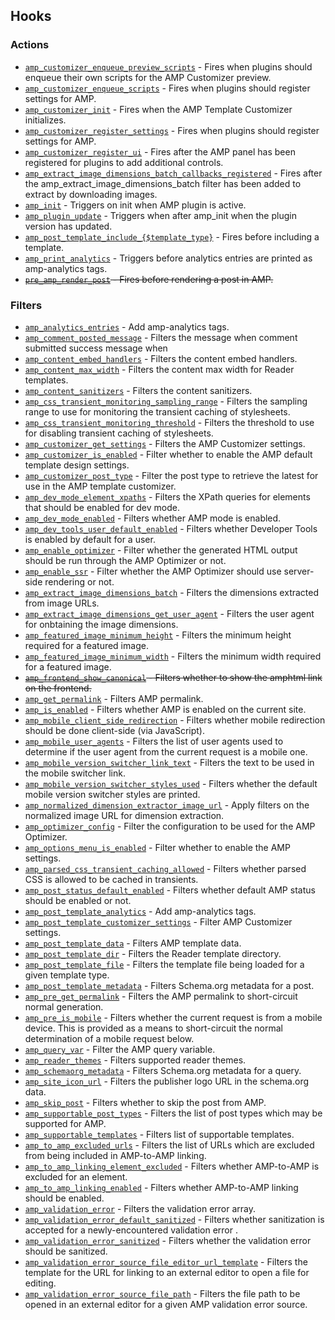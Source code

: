 ## Hooks

### Actions

* [`amp_customizer_enqueue_preview_scripts`](amp_customizer_enqueue_preview_scripts.md) - Fires when plugins should enqueue their own scripts for the AMP Customizer preview.
* [`amp_customizer_enqueue_scripts`](amp_customizer_enqueue_scripts.md) - Fires when plugins should register settings for AMP.
* [`amp_customizer_init`](amp_customizer_init.md) - Fires when the AMP Template Customizer initializes.
* [`amp_customizer_register_settings`](amp_customizer_register_settings.md) - Fires when plugins should register settings for AMP.
* [`amp_customizer_register_ui`](amp_customizer_register_ui.md) - Fires after the AMP panel has been registered for plugins to add additional controls.
* [`amp_extract_image_dimensions_batch_callbacks_registered`](amp_extract_image_dimensions_batch_callbacks_registered.md) - Fires after the amp_extract_image_dimensions_batch filter has been added to extract by downloading images.
* [`amp_init`](amp_init.md) - Triggers on init when AMP plugin is active.
* [`amp_plugin_update`](amp_plugin_update.md) - Triggers when after amp_init when the plugin version has updated.
* [`amp_post_template_include_{$template_type}`](amp_post_template_include_{$template_type}.md) - Fires before including a template.
* [`amp_print_analytics`](amp_print_analytics.md) - Triggers before analytics entries are printed as amp-analytics tags.
* ~~[`pre_amp_render_post`](pre_amp_render_post.md) - Fires before rendering a post in AMP.~~

### Filters

* [`amp_analytics_entries`](amp_analytics_entries.md) - Add amp-analytics tags.
* [`amp_comment_posted_message`](amp_comment_posted_message.md) - Filters the message when comment submitted success message when
* [`amp_content_embed_handlers`](amp_content_embed_handlers.md) - Filters the content embed handlers.
* [`amp_content_max_width`](amp_content_max_width.md) - Filters the content max width for Reader templates.
* [`amp_content_sanitizers`](amp_content_sanitizers.md) - Filters the content sanitizers.
* [`amp_css_transient_monitoring_sampling_range`](amp_css_transient_monitoring_sampling_range.md) - Filters the sampling range to use for monitoring the transient caching of stylesheets.
* [`amp_css_transient_monitoring_threshold`](amp_css_transient_monitoring_threshold.md) - Filters the threshold to use for disabling transient caching of stylesheets.
* [`amp_customizer_get_settings`](amp_customizer_get_settings.md) - Filters the AMP Customizer settings.
* [`amp_customizer_is_enabled`](amp_customizer_is_enabled.md) - Filter whether to enable the AMP default template design settings.
* [`amp_customizer_post_type`](amp_customizer_post_type.md) - Filter the post type to retrieve the latest for use in the AMP template customizer.
* [`amp_dev_mode_element_xpaths`](amp_dev_mode_element_xpaths.md) - Filters the XPath queries for elements that should be enabled for dev mode.
* [`amp_dev_mode_enabled`](amp_dev_mode_enabled.md) - Filters whether AMP mode is enabled.
* [`amp_dev_tools_user_default_enabled`](amp_dev_tools_user_default_enabled.md) - Filters whether Developer Tools is enabled by default for a user.
* [`amp_enable_optimizer`](amp_enable_optimizer.md) - Filter whether the generated HTML output should be run through the AMP Optimizer or not.
* [`amp_enable_ssr`](amp_enable_ssr.md) - Filter whether the AMP Optimizer should use server-side rendering or not.
* [`amp_extract_image_dimensions_batch`](amp_extract_image_dimensions_batch.md) - Filters the dimensions extracted from image URLs.
* [`amp_extract_image_dimensions_get_user_agent`](amp_extract_image_dimensions_get_user_agent.md) - Filters the user agent for onbtaining the image dimensions.
* [`amp_featured_image_minimum_height`](amp_featured_image_minimum_height.md) - Filters the minimum height required for a featured image.
* [`amp_featured_image_minimum_width`](amp_featured_image_minimum_width.md) - Filters the minimum width required for a featured image.
* ~~[`amp_frontend_show_canonical`](amp_frontend_show_canonical.md) - Filters whether to show the amphtml link on the frontend.~~
* [`amp_get_permalink`](amp_get_permalink.md) - Filters AMP permalink.
* [`amp_is_enabled`](amp_is_enabled.md) - Filters whether AMP is enabled on the current site.
* [`amp_mobile_client_side_redirection`](amp_mobile_client_side_redirection.md) - Filters whether mobile redirection should be done client-side (via JavaScript).
* [`amp_mobile_user_agents`](amp_mobile_user_agents.md) - Filters the list of user agents used to determine if the user agent from the current request is a mobile one.
* [`amp_mobile_version_switcher_link_text`](amp_mobile_version_switcher_link_text.md) - Filters the text to be used in the mobile switcher link.
* [`amp_mobile_version_switcher_styles_used`](amp_mobile_version_switcher_styles_used.md) - Filters whether the default mobile version switcher styles are printed.
* [`amp_normalized_dimension_extractor_image_url`](amp_normalized_dimension_extractor_image_url.md) - Apply filters on the normalized image URL for dimension extraction.
* [`amp_optimizer_config`](amp_optimizer_config.md) - Filter the configuration to be used for the AMP Optimizer.
* [`amp_options_menu_is_enabled`](amp_options_menu_is_enabled.md) - Filter whether to enable the AMP settings.
* [`amp_parsed_css_transient_caching_allowed`](amp_parsed_css_transient_caching_allowed.md) - Filters whether parsed CSS is allowed to be cached in transients.
* [`amp_post_status_default_enabled`](amp_post_status_default_enabled.md) - Filters whether default AMP status should be enabled or not.
* [`amp_post_template_analytics`](amp_post_template_analytics.md) - Add amp-analytics tags.
* [`amp_post_template_customizer_settings`](amp_post_template_customizer_settings.md) - Filter AMP Customizer settings.
* [`amp_post_template_data`](amp_post_template_data.md) - Filters AMP template data.
* [`amp_post_template_dir`](amp_post_template_dir.md) - Filters the Reader template directory.
* [`amp_post_template_file`](amp_post_template_file.md) - Filters the template file being loaded for a given template type.
* [`amp_post_template_metadata`](amp_post_template_metadata.md) - Filters Schema.org metadata for a post.
* [`amp_pre_get_permalink`](amp_pre_get_permalink.md) - Filters the AMP permalink to short-circuit normal generation.
* [`amp_pre_is_mobile`](amp_pre_is_mobile.md) - Filters whether the current request is from a mobile device. This is provided as a means to short-circuit the normal determination of a mobile request below.
* [`amp_query_var`](amp_query_var.md) - Filter the AMP query variable.
* [`amp_reader_themes`](amp_reader_themes.md) - Filters supported reader themes.
* [`amp_schemaorg_metadata`](amp_schemaorg_metadata.md) - Filters Schema.org metadata for a query.
* [`amp_site_icon_url`](amp_site_icon_url.md) - Filters the publisher logo URL in the schema.org data.
* [`amp_skip_post`](amp_skip_post.md) - Filters whether to skip the post from AMP.
* [`amp_supportable_post_types`](amp_supportable_post_types.md) - Filters the list of post types which may be supported for AMP.
* [`amp_supportable_templates`](amp_supportable_templates.md) - Filters list of supportable templates.
* [`amp_to_amp_excluded_urls`](amp_to_amp_excluded_urls.md) - Filters the list of URLs which are excluded from being included in AMP-to-AMP linking.
* [`amp_to_amp_linking_element_excluded`](amp_to_amp_linking_element_excluded.md) - Filters whether AMP-to-AMP is excluded for an element.
* [`amp_to_amp_linking_enabled`](amp_to_amp_linking_enabled.md) - Filters whether AMP-to-AMP linking should be enabled.
* [`amp_validation_error`](amp_validation_error.md) - Filters the validation error array.
* [`amp_validation_error_default_sanitized`](amp_validation_error_default_sanitized.md) - Filters whether sanitization is accepted for a newly-encountered validation error .
* [`amp_validation_error_sanitized`](amp_validation_error_sanitized.md) - Filters whether the validation error should be sanitized.
* [`amp_validation_error_source_file_editor_url_template`](amp_validation_error_source_file_editor_url_template.md) - Filters the template for the URL for linking to an external editor to open a file for editing.
* [`amp_validation_error_source_file_path`](amp_validation_error_source_file_path.md) - Filters the file path to be opened in an external editor for a given AMP validation error source.
